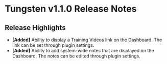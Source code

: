 # Tungsten v1.1.0 Release Notes

## Release Highlights

- **[Added]** Ability to display a Training Videos link on the Dashboard. The link can be set through plugin settings.
- **[Added]** Ability to add system-wide notes that are displayed on the Dashboard. The notes can be edited through plugin settings.
